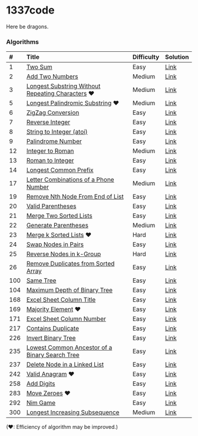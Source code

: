 1337code
========

Here be dragons.

### Algorithms

| #   | Title                                                       | Difficulty | Solution    |
|:--- |:----------------------------------------------------------- |:---------- |:----------- |
| 1   | [Two Sum][]                                                 | Easy       | [Link][1]   |
| 2   | [Add Two Numbers][]                                         | Medium     | [Link][2]   |
| 3   | [Longest Substring Without Repeating Characters][] &hearts; | Medium     | [Link][3]   |
| 5   | [Longest Palindromic Substring][] &hearts;                  | Medium     | [Link][5]   |
| 6   | [ZigZag Conversion][]                                       | Easy       | [Link][6]   |
| 7   | [Reverse Integer][]                                         | Easy       | [Link][7]   |
| 8   | [String to Integer (atoi)][]                                | Easy       | [Link][8]   |
| 9   | [Palindrome Number][]                                       | Easy       | [Link][9]   |
| 12  | [Integer to Roman][]                                        | Medium     | [Link][12]  |
| 13  | [Roman to Integer][]                                        | Easy       | [Link][13]  |
| 14  | [Longest Common Prefix][]                                   | Easy       | [Link][14]  |
| 17  | [Letter Combinations of a Phone Number][]                   | Medium     | [Link][17]  |
| 19  | [Remove Nth Node From End of List][]                        | Easy       | [Link][19]  |
| 20  | [Valid Parentheses][]                                       | Easy       | [Link][20]  |
| 21  | [Merge Two Sorted Lists][]                                  | Easy       | [Link][21]  |
| 22  | [Generate Parentheses][]                                    | Medium     | [Link][22]  |
| 23  | [Merge k Sorted Lists][] &hearts;                           | Hard       | [Link][23]  |
| 24  | [Swap Nodes in Pairs][]                                     | Easy       | [Link][24]  |
| 25  | [Reverse Nodes in k-Group][]                                | Hard       | [Link][25]  |
| 26  | [Remove Duplicates from Sorted Array][]                     | Easy       | [Link][26]  |
| 100 | [Same Tree][]                                               | Easy       | [Link][100] |
| 104 | [Maximum Depth of Binary Tree][]                            | Easy       | [Link][104] |
| 168 | [Excel Sheet Column Title][]                                | Easy       | [Link][168] |
| 169 | [Majority Element][] &hearts;                               | Easy       | [Link][169] |
| 171 | [Excel Sheet Column Number][]                               | Easy       | [Link][171] |
| 217 | [Contains Duplicate][]                                      | Easy       | [Link][217] |
| 226 | [Invert Binary Tree][]                                      | Easy       | [Link][226] |
| 235 | [Lowest Common Ancestor of a Binary Search Tree][]          | Easy       | [Link][235] |
| 237 | [Delete Node in a Linked List][]                            | Easy       | [Link][237] |
| 242 | [Valid Anagram][] &hearts;                                  | Easy       | [Link][242] |
| 258 | [Add Digits][]                                              | Easy       | [Link][258] |
| 283 | [Move Zeroes][] &hearts;                                    | Easy       | [Link][283] |
| 292 | [Nim Game][]                                                | Easy       | [Link][292] |
| 300 | [Longest Increasing Subsequence][]                          | Medium     | [Link][300] |

(&hearts;: Efficiency of algorithm may be improved.)

[Add Digits]: https://leetcode.com/problems/add-digits/
[Add Two Numbers]: https://leetcode.com/problems/add-two-numbers/
[Contains Duplicate]: https://leetcode.com/problems/contains-duplicate/
[Delete Node in a Linked List]: https://leetcode.com/problems/delete-node-in-a-linked-list/
[Excel Sheet Column Number]: https://leetcode.com/problems/excel-sheet-column-number/
[Excel Sheet Column Title]: https://leetcode.com/problems/excel-sheet-column-title/
[Generate Parentheses]: https://leetcode.com/problems/generate-parentheses/
[Invert Binary Tree]: https://leetcode.com/problems/invert-binary-tree/
[Integer to Roman]: https://leetcode.com/problems/integer-to-roman/
[Letter Combinations of a Phone Number]: https://leetcode.com/problems/letter-combinations-of-a-phone-number/
[Longest Common Prefix]: https://leetcode.com/problems/longest-common-prefix/
[Longest Increasing Subsequence]: https://leetcode.com/problems/longest-increasing-subsequence/
[Longest Palindromic Substring]: https://leetcode.com/problems/longest-palindromic-substring/
[Longest Substring Without Repeating Characters]: https://leetcode.com/problems/longest-substring-without-repeating-characters/
[Lowest Common Ancestor of a Binary Search Tree]: https://leetcode.com/problems/lowest-common-ancestor-of-a-binary-search-tree/
[Majority Element]: https://leetcode.com/problems/majority-element/
[Maximum Depth of Binary Tree]: https://leetcode.com/problems/maximum-depth-of-binary-tree/
[Merge k Sorted Lists]: https://leetcode.com/problems/merge-k-sorted-lists/
[Merge Two Sorted Lists]: https://leetcode.com/problems/merge-two-sorted-lists/
[Move Zeroes]: https://leetcode.com/problems/move-zeroes/
[Nim Game]: https://leetcode.com/problems/nim-game/
[Palindrome Number]: https://leetcode.com/problems/palindrome-number/
[Remove Duplicates from Sorted Array]: https://leetcode.com/problems/remove-duplicates-from-sorted-array/
[Remove Nth Node From End of List]: https://leetcode.com/problems/remove-nth-node-from-end-of-list/
[Reverse Integer]: https://leetcode.com/problems/reverse-integer/
[Reverse Nodes in k-Group]: https://leetcode.com/problems/reverse-nodes-in-k-group/
[Roman to Integer]: https://leetcode.com/problems/roman-to-integer/
[Same Tree]: https://leetcode.com/problems/same-tree/
[String to Integer (atoi)]: https://leetcode.com/problems/string-to-integer-atoi/
[Swap Nodes in Pairs]: https://leetcode.com/problems/swap-nodes-in-pairs/
[Two Sum]: https://leetcode.com/problems/two-sum/
[Valid Anagram]: https://leetcode.com/problems/valid-anagram/
[Valid Parentheses]: https://leetcode.com/problems/valid-parentheses/
[ZigZag Conversion]: https://leetcode.com/problems/zigzag-conversion/

[1]: ./src/com/gokeii/algorithms/medium/twoSum/TwoSum.java
[2]: ./src/com/gokeii/algorithms/medium/addTwoNumbers/AddTwoNumbers.java
[3]: ./src/com/gokeii/algorithms/medium/longestSubstringWithoutRepeatingCharacters/LongestSubstringWithoutRepeatingCharacters.java
[5]: ./src/com/gokeii/algorithms/medium/longestPalindromicSubstring/LongestPalindromicSubstring.java
[6]: ./src/com/gokeii/algorithms/easy/zigZagConversion/ZigZagConversion.java
[7]: ./src/com/gokeii/algorithms/easy/reverseInteger/ReverseInteger.java
[8]: ./src/com/gokeii/algorithms/easy/stringToInteger/StringToInteger.java
[9]: ./src/com/gokeii/algorithms/easy/palindromeNumber/PalindromeNumber.java
[12]: ./src/com/gokeii/algorithms/medium/integerToRoman/IntegerToRoman.java
[13]: ./src/com/gokeii/algorithms/easy/romanToInteger/RomanToInteger.java
[14]: ./src/com/gokeii/algorithms/easy/longestCommonPrefix/LongestCommonPrefix.java
[17]: ./src/com/gokeii/algorithms/medium/letterCombinationsOfAPhoneNumber/LetterCombinationsOfAPhoneNumber.java
[19]: ./src/com/gokeii/algorithms/easy/removeNthNodeFromEndOfList/RemoveNthNodeFromEndOfList.java
[20]: ./src/com/gokeii/algorithms/easy/validParentheses/ValidParentheses.java
[21]: ./src/com/gokeii/algorithms/easy/mergeTwoSortedLists/MergeTwoSortedLists.java
[22]: ./src/com/gokeii/algorithms/medium/generateParentheses/GenerateParentheses.java
[23]: ./src/com/gokeii/algorithms/hard/mergeKSortedLists/MergeKSortedLists.java
[24]: ./src/com/gokeii/algorithms/easy/swapNodesInPairs/SwapNodesInPairs.java
[25]: ./src/com/gokeii/algorithms/hard/reverseNodesInKGroup/ReverseNodesInKGroup.java
[26]: ./src/com/gokeii/algorithms/easy/removeDuplicatesFromSortedArray/RemoveDuplicatesFromSortedArray.java
[100]: ./src/com/gokeii/algorithms/easy/sameTree/SameTree.java
[104]: ./src/com/gokeii/algorithms/easy/maximumDepthOfBinaryTree/MaximumDepthOfBinaryTree.java
[168]: ./src/com/gokeii/algorithms/easy/excelSheetColumnTitle/ExcelSheetColumnTitle.java
[169]: ./src/com/gokeii/algorithms/easy/majorityElement/MajorityElement.java
[171]: ./src/com/gokeii/algorithms/easy/excelSheetColumnNumber/ExcelSheetColumnNumber.java
[217]: ./src/com/gokeii/algorithms/easy/containsDuplicate/ContainsDuplicate.java
[226]: ./src/com/gokeii/algorithms/easy/invertBinaryTree/InvertBinaryTree.java
[235]: ./src/com/gokeii/algorithms/easy/lowestCommonAncestorOfABinarySearchTree/LowestCommonAncestorOfABinarySearchTree.java
[237]: ./src/com/gokeii/algorithms/easy/deleteNodeInALinkedList/DeleteNodeInALinkedList.java
[242]: ./src/com/gokeii/algorithms/easy/validAnagram/ValidAnagram.java
[258]: ./src/com/gokeii/algorithms/easy/addDigits/AddDigits.java
[283]: ./src/com/gokeii/algorithms/easy/moveZeroes/MoveZeroes.java
[292]: ./src/com/gokeii/algorithms/easy/nimGame/NimGame.java
[300]: ./src/com/gokeii/algorithms/medium/longestIncreasingSubsequence/LongestIncreasingSubsequence.java